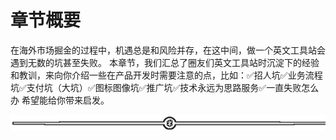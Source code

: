 # 章节概要

在海外市场掘金的过程中，机遇总是和风险并存，在这中间，做一个英文工具站会遇到无数的坑甚至失败。
本章节，我们汇总了圈友们英文工具站时沉淀下的经验和教训，来向你介绍一些在产品开发时需要注意的点，比如：✅招人坑✅业务流程坑✅支付坑（大坑）✅图标图像坑✅推广坑✅技术永远为思路服务✅一直失败怎么办
希望能给你带来启发。

![](img/d3dc15a615db58a3c5ef15184454d4ab.png)